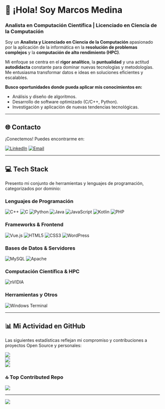 # 👋 ¡Hola! Soy Marcos Medina

### Analista en Computación Científica | Licenciado en Ciencia de la Computación

Soy un **Analista y Licenciado en Ciencia de la Computación** apasionado por la aplicación de la informática en la **resolución de problemas complejos** y la **computación de alto rendimiento (HPC)**.

Mi enfoque se centra en el **rigor analítico**, la **puntualidad** y una actitud **autodidacta** constante para dominar nuevas tecnologías y metodologías. Me entusiasma transformar datos e ideas en soluciones eficientes y escalables.

**Busco oportunidades donde pueda aplicar mis conocimientos en:**
* Análisis y diseño de algoritmos.
* Desarrollo de software optimizado (C/C++, Python).
* Investigación y aplicación de nuevas tendencias tecnológicas.

---

## 🌐 Contacto

¡Conectemos! Puedes encontrarme en:

[![LinkedIn](https://img.shields.io/badge/LinkedIn-%230077B5.svg?logo=linkedin&logoColor=white)](https://www.linkedin.com/in/marcos-m-p) 
[![Email](https://img.shields.io/badge/Email-D14836?logo=gmail&logoColor=white)](mailto:marcosmanuelm9@gmail.com)

---

## 💻 Tech Stack

Presento mi conjunto de herramientas y lenguajes de programación, categorizados por dominio:

### Lenguajes de Programación
![C++](https://img.shields.io/badge/c++-%2300599C.svg?style=for-the-badge&logo=c%2B%2B&logoColor=white) 
![C](https://img.shields.io/badge/c-%2300599C.svg?style=for-the-badge&logo=c&logoColor=white) 
![Python](https://img.shields.io/badge/python-3670A0?style=for-the-badge&logo=python&logoColor=ffdd54) 
![Java](https://img.shields.io/badge/java-%23ED8B00.svg?style=for-the-badge&logo=openjdk&logoColor=white) 
![JavaScript](https://img.shields.io/badge/javascript-%23323330.svg?style=for-the-badge&logo=javascript&logoColor=%23F7DF1E) 
![Kotlin](https://img.shields.io/badge/kotlin-%237F52FF.svg?style=for-the-badge&logo=kotlin&logoColor=white) 
![PHP](https://img.shields.io/badge/php-%23777BB4.svg?style=for-the-badge&logo=php&logoColor=white)

### Frameworks & Frontend
![Vue.js](https://img.shields.io/badge/vue.js-%2335495e.svg?style=for-the-badge&logo=vuedotjs&logoColor=%234FC08D) 
![HTML5](https://img.shields.io/badge/html5-%23E34F26.svg?style=for-the-badge&logo=html5&logoColor=white) 
![CSS3](https://img.shields.io/badge/css3-%231572B6.svg?style=for-the-badge&logo=css3&logoColor=white) 
![WordPress](https://img.shields.io/badge/WordPress-%23117AC9.svg?style=for-the-badge&logo=WordPress&logoColor=white)

### Bases de Datos & Servidores
![MySQL](https://img.shields.io/badge/mysql-4479A1.svg?style=for-the-badge&logo=mysql&logoColor=white) 
![Apache](https://img.shields.io/badge/apache-%23D42029.svg?style=for-the-badge&logo=apache&logoColor=white)

### Computación Científica & HPC
![nVIDIA](https://img.shields.io/badge/cuda-000000.svg?style=for-the-badge&logo=nVIDIA&logoColor=green)

### Herramientas y Otros
![Windows Terminal](https://img.shields.io/badge/Windows%20Terminal-%234D4D4D.svg?style=for-the-badge&logo=windows-terminal&logoColor=white)

---

## 📊 Mi Actividad en GitHub

Las siguientes estadísticas reflejan mi compromiso y contribuciones a proyectos Open Source y personales:

![](https://github-readme-stats.vercel.app/api?username=supernero1&theme=shadow_green&hide_border=false&include_all_commits=true&count_private=false)<br/>
![](https://nirzak-streak-stats.vercel.app/?user=supernero1&theme=shadow_green&hide_border=false)<br/>
![](https://github-readme-stats.vercel.app/api/top-langs/?username=supernero1&theme=shadow_green&hide_border=false&include_all_commits=true&count_private=false&layout=compact)

### 🔝 Top Contributed Repo
![](https://github-contributor-stats.vercel.app/api?username=supernero1&limit=5&theme=dark&combine_all_yearly_contributions=true)

---
[![](https://visitcount.itsvg.in/api?id=supernero1&icon=0&color=3)](https://visitcount.itsvg.in)
